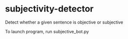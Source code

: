 # subjectivity-detector
Detect whether a given sentence is objective or subjective 

To launch program, run subjective_bot.py
